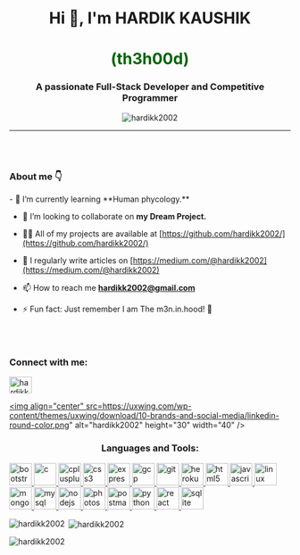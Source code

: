 <h1 align="center">Hi 👋, I'm HARDIK KAUSHIK</h1>
<h1 align="center" style="color: darkgreen;">(th3h00d)</h1>
<h3 align="center">A passionate Full-Stack Developer and Competitive Programmer</h3>
<p align="center"> <img src="https://komarev.com/ghpvc/?username=hardikk2002&label=Profile%20views&color=0e75b6&style=flat" alt="hardikk2002" /> </p>
<hr>
</br>
</br>
<h3 align="left"> About me 👇</h3>
- 🌱 I’m currently learning **Human phycology.**

- 👯 I’m looking to collaborate on **my Dream Project.**

- 👨‍💻 All of my projects are available at [https://github.com/hardikk2002/](https://github.com/hardikk2002/)

- 📝 I regularly write articles on [https://medium.com/@hardikk2002](https://medium.com/@hardikk2002)

- 📫 How to reach me **hardikk2002@gmail.com**

- ⚡ Fun fact: Just remember I am The m3n.in.hood! 🏹

</br>
</br>

<h3>Connect with me:</h3>
<p align="left">
<a href="https://twitter.com/hardikk2002" target="blank"><img align="center" src="https://cdn.jsdelivr.net/npm/simple-icons@3.0.1/icons/twitter.svg" alt="hardikk2002" height="30" width="40"  /></a>
  
<a href="https://linkedin.com/in/hardikk2002" target="blank"><img align="center" src=https://uxwing.com/wp-content/themes/uxwing/download/10-brands-and-social-media/linkedin-round-color.png" alt="hardikk2002" height="30" width="40" /></a>
</p>

<h3 align="center">Languages and Tools:</h3>

<p align="left"> 
<div style="align: center;">
<a href="https://getbootstrap.com" target="_blank"> <img src="https://devicons.github.io/devicon/devicon.git/icons/bootstrap/bootstrap-plain.svg" alt="bootstrap" width="40" height="40"/> </a> 
<a href="https://www.cprogramming.com/" target="_blank"> <img src="https://devicons.github.io/devicon/devicon.git/icons/c/c-original.svg" alt="c" width="40" height="40"/> </a> 
<a href="https://www.w3schools.com/cpp/" target="_blank"> <img src="https://devicons.github.io/devicon/devicon.git/icons/cplusplus/cplusplus-original.svg" alt="cplusplus" width="40" height="40"/> </a> 
<a href="https://www.w3schools.com/css/" target="_blank"> <img src="https://devicons.github.io/devicon/devicon.git/icons/css3/css3-original-wordmark.svg" alt="css3" width="40" height="40"/> </a> 
<a href="https://expressjs.com" target="_blank"> <img src="https://devicons.github.io/devicon/devicon.git/icons/express/express-original-wordmark.svg" alt="express" width="40" height="40"/> </a> 
<a href="https://cloud.google.com" target="_blank"> <img src="https://www.vectorlogo.zone/logos/google_cloud/google_cloud-icon.svg" alt="gcp" width="40" height="40"/> </a> 
<a href="https://git-scm.com/" target="_blank"> <img src="https://www.vectorlogo.zone/logos/git-scm/git-scm-icon.svg" alt="git" width="40" height="40"/> </a> 
<a href="https://heroku.com" target="_blank"> <img src="https://www.vectorlogo.zone/logos/heroku/heroku-icon.svg" alt="heroku" width="40" height="40"/> </a> 
<a href="https://www.w3.org/html/" target="_blank"> <img src="https://devicons.github.io/devicon/devicon.git/icons/html5/html5-original-wordmark.svg" alt="html5" width="40" height="40"/> </a> 
<a href="https://developer.mozilla.org/en-US/docs/Web/JavaScript" target="_blank"> <img src="https://devicons.github.io/devicon/devicon.git/icons/javascript/javascript-original.svg" alt="javascript" width="40" height="40"/> </a> 
<a href="https://www.linux.org/" target="_blank"> <img src="https://devicons.github.io/devicon/devicon.git/icons/linux/linux-original.svg" alt="linux" width="40" height="40"/> </a>
<a href="https://www.mongodb.com/" target="_blank"> <img src="https://devicons.github.io/devicon/devicon.git/icons/mongodb/mongodb-original-wordmark.svg" alt="mongodb" width="40" height="40"/> </a> 
<a href="https://www.mysql.com/" target="_blank"> <img src="https://devicons.github.io/devicon/devicon.git/icons/mysql/mysql-original-wordmark.svg" alt="mysql" width="40" height="40"/> </a> 
<a href="https://nodejs.org" target="_blank"> <img src="https://devicons.github.io/devicon/devicon.git/icons/nodejs/nodejs-original-wordmark.svg" alt="nodejs" width="40" height="40"/> </a>
<a href="https://www.photoshop.com/en" target="_blank"> <img src="https://devicons.github.io/devicon/devicon.git/icons/photoshop/photoshop-plain.svg" alt="photoshop" width="40" height="40"/> 
</a> <a href="https://postman.com" target="_blank"> <img src="https://www.vectorlogo.zone/logos/getpostman/getpostman-icon.svg" alt="postman" width="40" height="40"/> </a> <a href="https://www.python.org" target="_blank"> <img src="https://devicons.github.io/devicon/devicon.git/icons/python/python-original.svg" alt="python" width="40" height="40"/> </a> 
<a href="https://reactjs.org/" target="_blank"> <img src="https://devicons.github.io/devicon/devicon.git/icons/react/react-original-wordmark.svg" alt="react" width="40" height="40"/> </a> 
<a href="https://www.sqlite.org/" target="_blank"> <img src="https://www.vectorlogo.zone/logos/sqlite/sqlite-icon.svg" alt="sqlite" width="40" height="40"/> </a> </p>

<p><img align="left" src="https://github-readme-stats.vercel.app/api/top-langs?username=hardikk2002&show_icons=true&locale=en&layout=compact" alt="hardikk2002" /></p>
</div>


<p>&nbsp;<img align="center" src="https://github-readme-stats.vercel.app/api?username=hardikk2002&show_icons=true&locale=en" alt="hardikk2002" /></p>

<p><img align="center" src="https://github-readme-streak-stats.herokuapp.com/?user=hardikk2002&" alt="hardikk2002" /></p>
